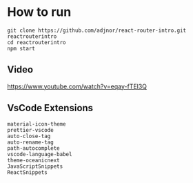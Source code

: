 # How to run

```
git clone https://github.com/adjnor/react-router-intro.git reactrouterintro
cd reactrouterintro
npm start
```

## Video

https://www.youtube.com/watch?v=eqay-fTEl3Q

## VsCode Extensions

```
material-icon-theme
prettier-vscode
auto-close-tag
auto-rename-tag
path-autocomplete
vscode-language-babel
theme-oceanicnext
JavaScriptSnippets
ReactSnippets
```
